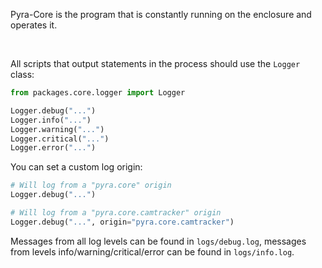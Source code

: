Pyra-Core is the program that is constantly running on the enclosure and operates it.

<br/>

All scripts that output statements in the process should use the `Logger` class:

```python
from packages.core.logger import Logger

Logger.debug("...")
Logger.info("...")
Logger.warning("...")
Logger.critical("...")
Logger.error("...")
```

You can set a custom log origin:

```python
# Will log from a "pyra.core" origin
Logger.debug("...")

# Will log from a "pyra.core.camtracker" origin
Logger.debug("...", origin="pyra.core.camtracker")
```

Messages from all log levels can be found in `logs/debug.log`, messages from levels info/warning/critical/error can be found in `logs/info.log`.
